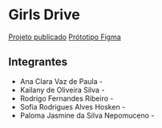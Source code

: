 # Girls Drive

[Projeto publicado](https://girls-drive.github.io/girls-drive-web/)
[Prótotipo Figma](https://encurtador.com.br/dhyNT)

## Integrantes
- Ana Clara Vaz de Paula - 
- Kailany de Oliveira Silva - 
- Rodrigo Fernandes Ribeiro - 
- Sofia Rodrigues Alves Hosken - 
- Paloma Jasmine da Silva Nepomuceno - 
